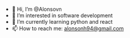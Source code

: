 - 👋 Hi, I’m @Alonsovn
- 👀 I’m interested in software development
- 🌱 I’m currently learning python and react
- 📫 How to reach me: alonsonh94@gmail.com

<!---
Alonsovn/Alonsovn is a ✨ special ✨ repository because its `README.md` (this file) appears on your GitHub profile.
You can click the Preview link to take a look at your changes.
--->
